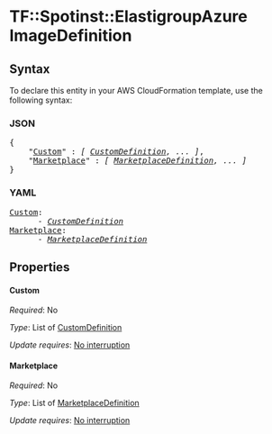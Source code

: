 # TF::Spotinst::ElastigroupAzure ImageDefinition

## Syntax

To declare this entity in your AWS CloudFormation template, use the following syntax:

### JSON

<pre>
{
    "<a href="#custom" title="Custom">Custom</a>" : <i>[ <a href="customdefinition.md">CustomDefinition</a>, ... ]</i>,
    "<a href="#marketplace" title="Marketplace">Marketplace</a>" : <i>[ <a href="marketplacedefinition.md">MarketplaceDefinition</a>, ... ]</i>
}
</pre>

### YAML

<pre>
<a href="#custom" title="Custom">Custom</a>: <i>
      - <a href="customdefinition.md">CustomDefinition</a></i>
<a href="#marketplace" title="Marketplace">Marketplace</a>: <i>
      - <a href="marketplacedefinition.md">MarketplaceDefinition</a></i>
</pre>

## Properties

#### Custom

_Required_: No

_Type_: List of <a href="customdefinition.md">CustomDefinition</a>

_Update requires_: [No interruption](https://docs.aws.amazon.com/AWSCloudFormation/latest/UserGuide/using-cfn-updating-stacks-update-behaviors.html#update-no-interrupt)

#### Marketplace

_Required_: No

_Type_: List of <a href="marketplacedefinition.md">MarketplaceDefinition</a>

_Update requires_: [No interruption](https://docs.aws.amazon.com/AWSCloudFormation/latest/UserGuide/using-cfn-updating-stacks-update-behaviors.html#update-no-interrupt)

